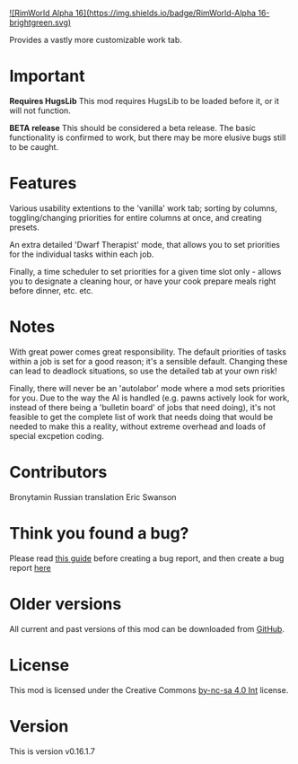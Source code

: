 [![RimWorld Alpha 16](https://img.shields.io/badge/RimWorld-Alpha 16-brightgreen.svg)](http://rimworldgame.com/)

Provides a vastly more customizable work tab. 

# Important
**Requires HugsLib**
This mod requires HugsLib to be loaded before it, or it will not function.

**BETA release**
This should be considered a beta release. The basic functionality is confirmed to work, but there may be more elusive bugs still to be caught.


# Features
Various usability extentions to the 'vanilla' work tab; sorting by columns, toggling/changing priorities for entire columns at once, and creating presets. 

An extra detailed 'Dwarf Therapist' mode, that allows you to set priorities for the individual tasks within each job. 

Finally, a time scheduler to set priorities for a given time slot only - allows you to designate a cleaning hour, or have your cook prepare meals right before dinner, etc. etc. 


# Notes
With great power comes great responsibility. The default priorities of tasks within a job is set for a good reason; it's a sensible default. Changing these can lead to deadlock situations, so use the detailed tab at your own risk! 

Finally, there will never be an 'autolabor' mode where a mod sets priorities for you. Due to the way the AI is handled (e.g. pawns actively look for work, instead of there being a 'bulletin board' of jobs that need doing), it's not feasible to get the complete list of work that needs doing that would be needed to make this a reality, without extreme overhead and loads of special excpetion coding.

# Contributors
Bronytamin	Russian translation
Eric Swanson	

# Think you found a bug? 
Please read [this guide](http://steamcommunity.com/sharedfiles/filedetails/?id=725234314) before creating a bug report,
 and then create a bug report [here](https://github.com/FluffierThanThou/WorkTab/issues)

# Older versions
All current and past versions of this mod can be downloaded from [GitHub](https://github.com/FluffierThanThou/WorkTab/releases).

# License
This mod is licensed under the Creative Commons [by-nc-sa 4.0 Int](http://creativecommons.org/licenses/by-nc-sa/4.0/) license.

# Version
This is version v0.16.1.7